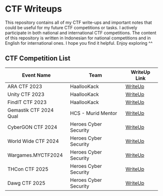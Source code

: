 # CTF Writeups
This repository contains all of my CTF write-ups and important notes that could be useful for my future CTF competitions or tasks. I actively participate in both national and international CTF competitions. The content of this repository is written in Indonesian for national competitions and in English for international ones. I hope you find it helpful. Enjoy exploring ^^

## CTF Competition List 

| Event Name       | Team          | WriteUp Link                            |
| ---------------- | ------------- | --------------------------------------- |
| ARA CTF 2023     | HaallooKack   | [WriteUp](ARA%20CTF%202023/)            |
| Unity CTF 2023   | HaallooKack   | [WriteUp](UNITY%20CTF%202023/)          |
| FindIT CTF 2023  | HaallooKack   | [WriteUp](FindIT%20CTF%202023/)         |
| Gemastik CTF 2024 Qual    | HCS - Murid Mentor       | [WriteUp](./GemastikQuals2024/HCS%20-%20murid%20mentor_WU.pdf) |
| CyberGON CTF 2024         | Heroes Cyber Security    | [WriteUp](./CyberGon2024/README.md)                            |
| World Wide CTF 2024       | Heroes Cyber Security    | [WriteUp](./WorldWideCTF2024/)                                 |
| Wargames.MYCTF2024        | Heroes Cyber Security    | [WriteUp](./Wargames.MYCTF2024/)                               |
| THCon CTF 2025            | Heroes Cyber Security    | [WriteUp](./THConCTF2025/)                                     |
| Dawg CTF 2025             | Heroes Cyber Security    | [WriteUp](./DawgCTF2025/)                                      |